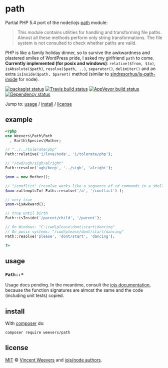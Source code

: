 # path

Partial PHP 5.4 port of the node/iojs [path](https://iojs.org/api/path.html) module:

> This module contains utilities for handling and transforming file paths. Almost all these methods perform only string transformations. The file system is not consulted to check whether paths are valid.

PHP is like a family holiday dinner, so to survive the awkwardness and plastered smiles of WordPress pride, I asked my girlfriend `path` to come. **Currently implemented (for posix and windows)**: `relative($from, $to)`, `isAbsolute($path)`, `resolve($path, ..)`, `separator()`, `delimiter()` and an extra `isInside($path, $parent)` method (similar to [sindresorhus/is-path-inside](https://github.com/sindresorhus/is-path-inside) for node).

[![packagist status](https://img.shields.io/packagist/v/weevers/path.svg?style=flat-square)](https://packagist.org/packages/weevers/path) [![Travis build status](https://img.shields.io/travis/vweevers/php-path.svg?style=flat-square&label=travis)](http://travis-ci.org/vweevers/php-path) [![AppVeyor build status](https://img.shields.io/appveyor/ci/vweevers/php-path.svg?style=flat-square&label=appveyor)](https://ci.appveyor.com/project/vweevers/php-path) [![Dependency status](https://www.versioneye.com/user/projects/551a81123661f1bee500007b/badge.svg?style=flat-square)](https://www.versioneye.com/user/projects/551a81123661f1bee500007b)

Jump to: [usage](#usage) / [install](#install) / [license](#license)

## example

```php
<?php
use Weevers\Path\Path
  , Earth\Species\Mother;

// "../../tolerate/php"
Path::relative('i/love/node', 'i/tolerate/php');

// "/cwd/ugh/sigh/alright"
Path::resolve('ugh/beep', '../sigh', 'alright'); 

$mom = new Mother();

// "/conflict" (resolve works like a sequence of cd commands in a shell)
$mom->attemptsTo( Path::resolve('/a', '/conflict') );

// very true
$mom->isAwkward();

// true until birth
Path::isInside('/parent/child', '/parent');

// On Windows: "C:\cwd\please\dont\start\dancing"
// On posix systems: "/cwd/please/dont/start/dancing"
Path::resolve('please', 'dont/start', 'dancing');

?>
```

## usage

### `Path::*`

Usage docs pending. In the meantime, consult the [iojs documentation](https://iojs.org/api/path.html), because the function signatures are almost the same and the code (including unit tests) copied.

## install

With [composer](https://getcomposer.org/) do:

```
composer require weevers/path
```

## license

[MIT](http://opensource.org/licenses/MIT) © [Vincent Weevers](http://vincentweevers.nl) and [iojs/node authors](https://github.com/iojs/io.js/blob/v1.x/AUTHORS).
